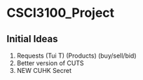 # CSCI3100_Project

## Initial Ideas
1. Requests (Tui T) (Products) (buy/sell/bid)
2. Better version of CUTS
3. NEW CUHK Secret
